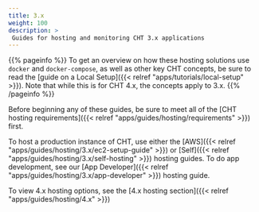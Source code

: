 ```yaml
---
title: 3.x
weight: 100
description: >
 Guides for hosting and monitoring CHT 3.x applications
---
```


{{% pageinfo %}} 
To get an overview on how these hosting solutions use `docker` and `docker-compose`, as well as other key CHT concepts, be sure to read the [guide on a Local Setup]({{< relref "apps/tutorials/local-setup" >}}). Note that while this is for CHT 4.x, the concepts apply to 3.x.
{{% /pageinfo %}}

Before beginning any of these guides, be sure to meet all of the [CHT hosting requirements]({{< relref "apps/guides/hosting/requirements" >}}) first.

To host a production instance of CHT, use either the [AWS]({{< relref "apps/guides/hosting/3.x/ec2-setup-guide" >}}) or [Self]({{< relref "apps/guides/hosting/3.x/self-hosting" >}}) hosting guides. To do app development, see our [App Developer]({{< relref "apps/guides/hosting/3.x/app-developer" >}}) hosting guide.

To view 4.x hosting options, see the  [4.x hosting section]({{< relref "apps/guides/hosting/4.x" >}}) 
